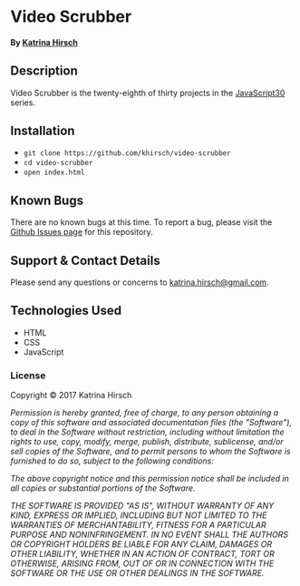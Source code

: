 # Video Scrubber

#### By [Katrina Hirsch](https://github.com/khirsch)

## Description

Video Scrubber is the twenty-eighth of thirty projects in the [JavaScript30](https://javascript30.com/) series.

## Installation

* `git clone https://github.com/khirsch/video-scrubber`
* `cd video-scrubber`
* `open index.html`

## Known Bugs

There are no known bugs at this time. To report a bug, please visit the [Github Issues page](https://github.com/khirsch/video-scrubber/issues) for this repository.

## Support & Contact Details

Please send any questions or concerns to katrina.hirsch@gmail.com.

## Technologies Used

* HTML
* CSS
* JavaScript

### License

Copyright &copy; 2017 Katrina Hirsch

_Permission is hereby granted, free of charge, to any person obtaining a copy of this software and associated documentation files (the "Software"), to deal in the Software without restriction, including without limitation the rights to use, copy, modify, merge, publish, distribute, sublicense, and/or sell copies of the Software, and to permit persons to whom the Software is furnished to do so, subject to the following conditions:_

_The above copyright notice and this permission notice shall be included in all copies or substantial portions of the Software._

_THE SOFTWARE IS PROVIDED "AS IS", WITHOUT WARRANTY OF ANY KIND, EXPRESS OR IMPLIED, INCLUDING BUT NOT LIMITED TO THE WARRANTIES OF MERCHANTABILITY, FITNESS FOR A PARTICULAR PURPOSE AND NONINFRINGEMENT. IN NO EVENT SHALL THE AUTHORS OR COPYRIGHT HOLDERS BE LIABLE FOR ANY CLAIM, DAMAGES OR OTHER LIABILITY, WHETHER IN AN ACTION OF CONTRACT, TORT OR OTHERWISE, ARISING FROM, OUT OF OR IN CONNECTION WITH THE SOFTWARE OR THE USE OR OTHER DEALINGS IN THE SOFTWARE._

